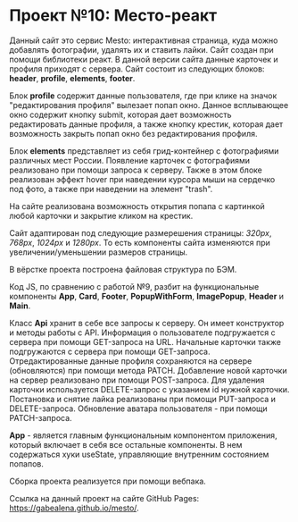 # Проект №10: Место-реакт

Данный сайт это сервис Mesto: интерактивная страница, куда можно добавлять фотографии, удалять их и ставить лайки. 
Сайт создан при помощи библиотеки реакт. В данной версии сайта данные карточек и профиля приходят с сервера. 
Сайт состоит из следующих блоков: **header**,  **profile**, **elements**, **footer**. 

Блок **profile** содержит данные пользователя, где при клике на значок "редактирования профиля" вылезает попап окно. Данное всплывающее окно содержит кнопку submit, которая дает возможность редактировать данные профиля, а также кнопку крестик, которая дает возможность закрыть попап окно без редактирования профиля.

Блок **elements** представляет из себя грид-контейнер с фотографиями различных мест России. Появление карточек с фотографиями реализовано при помощи запроса к серверу. Также в этом блоке реализован эффект hover при наведении курсора мыши на сердечко под фото, а также при наведении на элемент "trash".

На сайте реализована возможность открытия попапа с картинкой любой карточки и закрытие кликом на крестик.

Сайт адаптирован под следующие размерешения страницы: *320px*, *768px*, *1024px* и *1280px*. То есть компоненты сайта изменяются при увеличении/уменьшении размеров страницы. 

В вёрстке проекта построена файловая структура по БЭМ.

Код JS, по сравнению с работой №9, разбит на функциональные компоненты **App**, **Card**, **Footer**, **PopupWithForm**, **ImagePopup**, **Header** и **Main**. 

Класс **Api** хранит в себе все запросы к серверу. Он имеет конструктор и методы работы с API. Информация о пользователе подгружается с сервера при помощи GET-запроса на URL. Начальные карточки также подгружаются с сервера при помощи GET-запроса. Отредактированные данные профиля сохраняются на сервере (обновляются) при помощи метода PATCH. Добавление новой карточки на сервер реализовано при помощи POST-запроса. Для удаления карточки используется DELETE-запрос с указанием id нужной карточки. Постановка и снятие лайка реализованы при помощи PUT-запроса и DELETE-запроса. Обновление аватара пользователя - при помощи PATCH-запроса.

**App** - является главным функциональным компонентом приложения, который включает в себя все остальные компоненты. В нем содержаться хуки useState, управляющие внутренним состоянием попапов.

Сборка проекта реализуется при помощи вебпака.

Ссылка на данный проект на сайте GitHub Pages: https://gabealena.github.io/mesto/.
